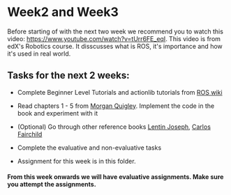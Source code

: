 # Week2 and Week3

Before starting of with the next two week we recommend you to watch this video: https://www.youtube.com/watch?v=tUrr6FE_eqI. This video is from edX's Robotics course. It disscusses what is ROS, it's importance and how it's used in real world. 


## Tasks for the next 2 weeks:
- Complete Beginner Level Tutorials and actionlib tutorials from [ROS wiki](http://wiki.ros.org/ROS/Tutorials)
- Read chapters 1 - 5 from [Morgan Quigley](https://drive.google.com/open?id=1un6O-7YacQKb92NhgR3s-XS8KextTPOq). Implement the code in the book and experiment with it
- (Optional) Go through other reference books [Lentin Joseph](https://drive.google.com/open?id=1bCXm0nXdi8WmATtreULFks1M_UhCYDFf), [Carlos Fairchild](https://drive.google.com/open?id=1iLgT2JfCJSog3NS4bFG6owDoHF6-hH9W)
- Complete the evaluative and non-evaluative tasks


- Assignment for this week is in this folder.


#### From this week onwards we will have evaluative assignments. Make sure you attempt the assignments. 
